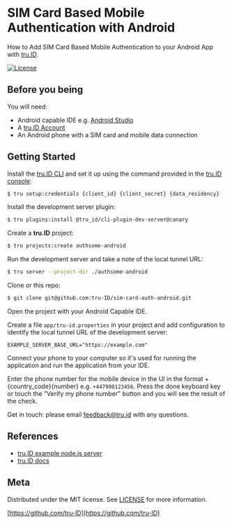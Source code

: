 # SIM Card Based Mobile Authentication with Android

How to Add SIM Card Based Mobile Authentication to your Android App with [tru.ID](https://tru.id).

[![License][license-image]][license-url]


## Before you being

You will need:

- Android capable IDE e.g. [Android Studio](https://developer.android.com/studio)
- A [tru.ID Account](https://tru.id)
- An Android phone with a SIM card and mobile data connection

## Getting Started

Install the [tru.ID CLI]() and set it up using the command provided in the [tru.ID console](https://developer.tru.id/console):

```bash
$ tru setup:credentials {client_id} {client_secret} {data_residency}
```

Install the development server plugin:

```bash
$ tru plugins:install @tru_id/cli-plugin-dev-server@canary
```

Create a **tru.ID** project:

```bash
$ tru projects:create authsome-android
```

Run the development server and take a note of the local tunnel URL:

```bash
$ tru server --project-dir ./authsome-android
```

Clone or this repo:

```bash
$ git clone git@github.com:tru-ID/sim-card-auth-android.git
```

Open the project with your Android Capable IDE.

Create a file `app/tru-id.properties` in your project and add configuration to identify the local tunnel URL of the development server:

```
EXAMPLE_SERVER_BASE_URL="https://example.com"
```

Connect your phone to your computer so it's used for running the application and run the application from your IDE.

Enter the phone number for the mobile device in the UI in the format +{country_code}{number} e.g. `+447900123456`. Press the done keyboard key or touch the "Verify my phone number" button and you will see the result of the check.

Get in touch: please email [feedback@tru.id](mailto:feedback@tru.id) with any questions.

## References

- [tru.ID example node.js server](https://github.com/tru-ID/server-example-node)
- [tru.ID docs](https://developer.tru.id/docs)

## Meta

Distributed under the MIT license. See [LICENSE][license-url] for more information.

[https://github.com/tru-ID](https://github.com/tru-ID)

[license-image]: https://img.shields.io/badge/License-MIT-blue.svg
[license-url]: LICENSE.md
